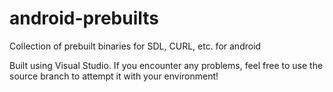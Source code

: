 # android-prebuilts
Collection of prebuilt binaries for SDL, CURL, etc. for android

Built using Visual Studio. If you encounter any problems, feel free to use the source branch to attempt it with your environment!

